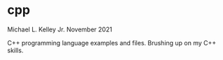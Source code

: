 # cpp

Michael L. Kelley Jr. 
November 2021

C++ programming language examples and files. Brushing up on my C++ skills. 




